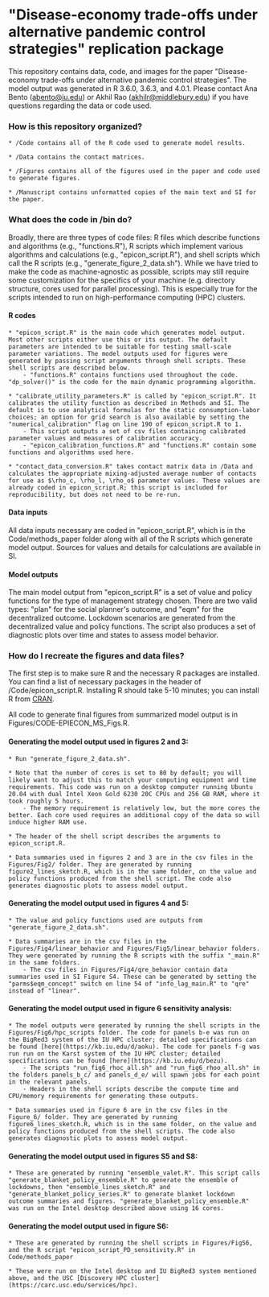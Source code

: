 # "Disease-economy trade-offs under alternative pandemic control strategies" replication package

This repository contains data, code, and images for the paper "Disease-economy trade-offs under alternative pandemic control strategies". The model output was generated in R 3.6.0, 3.6.3, and 4.0.1. Please contact Ana Bento (abento@iu.edu) or Akhil Rao (akhilr@middlebury.edu) if you have questions regarding the data or code used. 

### How is this repository organized?

	* /Code contains all of the R code used to generate model results.

	* /Data contains the contact matrices.

	* /Figures contains all of the figures used in the paper and code used to generate figures.

	* /Manuscript contains unformatted copies of the main text and SI for the paper.

### What does the code in /bin do?

Broadly, there are three types of code files: R files which describe functions and algorithms (e.g., "functions.R"), R scripts which implement various algorithms and calculations (e.g., "epicon_script.R"), and shell scripts which call the R scripts (e.g., "generate_figure_2_data.sh"). While we have tried to make the code as machine-agnostic as possible, scripts may still require some customization for the specifics of your machine (e.g. directory structure, cores used for parallel processing). This is especially true for the scripts intended to run on high-performance computing (HPC) clusters.

#### R codes

	* "epicon_script.R" is the main code which generates model output. Most other scripts either use this or its output. The default parameters are intended to be suitable for testing small-scale parameter variations. The model outputs used for figures were generated by passing script arguments through shell scripts. These shell scripts are described below.
		- "functions.R" contains functions used throughout the code. "dp_solver()" is the code for the main dynamic programming algorithm.

	* "calibrate_utility_parameters.R" is called by "epicon_script.R". It calibrates the utility function as described in Methods and SI. The default is to use analytical formulas for the static consumption-labor choices; an option for grid search is also available by setting the "numerical_calibration" flag on line 190 of epicon_script.R to 1.
		- This script outputs a set of csv files containing calibrated parameter values and measures of calibration accuracy.
		- "epicon_calibration_functions.R" and "functions.R" contain some functions and algorithms used here.

	* "contact_data_conversion.R" takes contact matrix data in /Data and calculates the appropriate mixing-adjusted average number of contacts for use as $\rho_c, \rho_l, \rho_o$ parameter values. These values are already coded in epicon_script.R; this script is included for reproducibility, but does not need to be re-run.

#### Data inputs

All data inputs necessary are coded in "epicon_script.R", which is in the Code/methods_paper folder along with all of the R scripts which generate model output. Sources for values and details for calculations are available in SI.

#### Model outputs

The main model output from "epicon_script.R" is a set of value and policy functions for the type of management strategy chosen. There are two valid types: "plan" for the social planner's outcome, and "eqm" for the decentralized outcome. Lockdown scenarios are generated from the decentralized value and policy functions. The script also produces a set of diagnostic plots over time and states to assess model behavior.

### How do I recreate the figures and data files?

The first step is to make sure R and the necessary R packages are installed. You can find a list of necessary packages in the header of /Code/epicon_script.R. Installing R should take 5-10 minutes; you can install R from [CRAN](https://cran.r-project.org/).

All code to generate final figures from summarized model output is in Figures/CODE-EPIECON_MS_Figs.R.

#### Generating the model output used in figures 2 and 3:

	* Run "generate_figure_2_data.sh".

	* Note that the number of cores is set to 80 by default; you will likely want to adjust this to match your computing equipment and time requirements. This code was run on a desktop computer running Ubuntu 20.04 with dual Intel Xeon Gold 6230 20C CPUs and 256 GB RAM, where it took roughly 5 hours. 
		- The memory requirement is relatively low, but the more cores the better. Each core used requires an additional copy of the data so will induce higher RAM use.

	* The header of the shell script describes the arguments to epicon_script.R.

	* Data summaries used in figures 2 and 3 are in the csv files in the Figures/Fig2/ folder. They are generated by running figure2_lines_sketch.R, which is in the same folder, on the value and policy functions produced from the shell script. The code also generates diagnostic plots to assess model output.

#### Generating the model output used in figures 4 and 5:

	* The value and policy functions used are outputs from "generate_figure_2_data.sh".

	* Data summaries are in the csv files in the Figures/Fig4/linear_behavior and Figures/Fig5/linear_behavior folders. They were generated by running the R scripts with the suffix "_main.R" in the same folders.
		- The csv files in Figures/Fig4/qre_behavior contain data summaries used in SI Figure S4. These can be generated by setting the "parms$eqm_concept" switch on line 54 of "info_lag_main.R" to "qre" instead of "linear".

#### Generating the model output used in figure 6 sensitivity analysis:

	* The model outputs were generated by running the shell scripts in the Figures/Fig6/hpc_scripts folder. The code for panels b-e was run on the BigRed3 system of the IU HPC cluster; detailed specifications can be found [here](https://kb.iu.edu/d/aoku). The code for panels f-g was run run on the Karst system of the IU HPC cluster; detailed specifications can be found [here](https://kb.iu.edu/d/bezu).
		- The scripts "run_fig6_rhoc_all.sh" and "run_fig6_rhoo_all.sh" in the folders panels_b_c/ and panels_d_e/ will spawn jobs for each point in the relevant panels.
		- Headers in the shell scripts describe the compute time and CPU/memory requirements for generating these outputs.

	* Data summaries used in figure 6 are in the csv files in the Figure_6/ folder. They are generated by running figure6_lines_sketch.R, which is in the same folder, on the value and policy functions produced from the shell scripts. The code also generates diagnostic plots to assess model output.

#### Generating the model output used in figures S5 and S8:

	* These are generated by running "ensemble_valet.R". This script calls "generate_blanket_policy_ensemble.R" to generate the ensemble of lockdowns, then "ensemble_lines_sketch.R" and "generate_blanket_policy_series.R" to generate blanket lockdown outcome summaries and figures. "generate_blanket_policy_ensemble.R" was run on the Intel desktop described above using 16 cores.

#### Generating the model output used in figure S6:

	* These are generated by running the shell scripts in Figures/FigS6, and the R script "epicon_script_PD_sensitivity.R" in Code/methods_paper

	* These were run on the Intel desktop and IU BigRed3 system mentioned above, and the USC [Discovery HPC cluster](https://carc.usc.edu/services/hpc).

